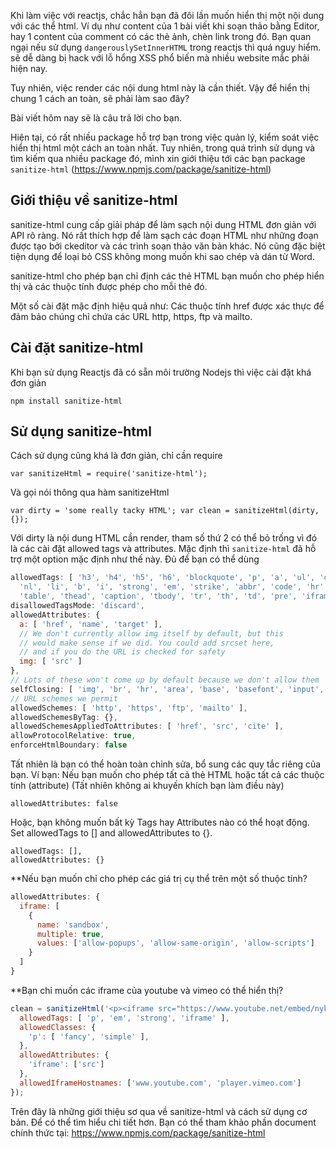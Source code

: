 Khi làm việc với reactjs, chắc hẳn bạn đã đôi lần muốn hiển thị một nội dung với các thể html. Ví dụ như content của 1 bài viết khi soạn thảo bằng Editor,
hay 1 content của comment có các thẻ ảnh, chèn link trong đó. Bạn quan ngại nếu sử dụng ``dangerouslySetInnerHTML`` trong reactjs thì quá nguy hiểm. 
sẽ dễ dàng bị hack với lỗ hổng XSS phổ biến mà nhiều website mắc phải hiện nay.

Tuy nhiên, việc render các nội dung html này là cần thiết. Vậy để hiển thị chung 1 cách an toàn, sẽ phải làm sao đây?

Bài viết hôm nay sẽ là câu trả lời cho bạn.

Hiện tại, có rất nhiều package hỗ trợ bạn trong việc quản lý, kiểm soát việc hiển thị html một cách an toàn nhất. Tuy nhiên, trong quá trình sử dụng và tìm kiếm qua nhiều package đó, mình xin giới thiệu tới các bạn package ``sanitize-html`` (https://www.npmjs.com/package/sanitize-html)

## Giới thiệu về sanitize-html
sanitize-html cung cấp giải pháp để làm sạch nội dung HTML đơn giản với API rõ ràng. Nó rất thích hợp để làm sạch các đoạn HTML như những đoạn được tạo bởi ckeditor và các trình soạn thảo văn bản khác. Nó cũng đặc biệt tiện dụng để loại bỏ CSS không mong muốn khi sao chép và dán từ Word.


sanitize-html cho phép bạn chỉ định các thẻ HTML bạn muốn cho phép hiển thị và các thuộc tính được phép cho mỗi thẻ đó.

Một số cài đặt mặc định hiệu quả như: Các thuộc tính href được xác thực để đảm bảo chúng chỉ chứa các URL http, https, ftp và mailto. 

## Cài đặt sanitize-html

Khi bạn sử dụng Reactjs đã có sẵn môi trường Nodejs thì việc cài đặt khá đơn giản

``npm install sanitize-html``

## Sử dụng sanitize-html

Cách sử dụng cũng khá là đơn giản, chỉ cần require

``var sanitizeHtml = require('sanitize-html');``

Và gọi nói thông qua hàm sanitizeHtml
 
``var dirty = 'some really tacky HTML';
var clean = sanitizeHtml(dirty, {});``

Với dirty là nội dung HTML cần render, tham số thứ 2 có thể bỏ trống vì đó là các cài đặt allowed tags và attributes. 
Mặc định thì ``sanitize-html`` đã hỗ trợ một option mặc định như thế này. Đủ để bạn có thể dùng

```javascript
allowedTags: [ 'h3', 'h4', 'h5', 'h6', 'blockquote', 'p', 'a', 'ul', 'ol',
  'nl', 'li', 'b', 'i', 'strong', 'em', 'strike', 'abbr', 'code', 'hr', 'br', 'div',
  'table', 'thead', 'caption', 'tbody', 'tr', 'th', 'td', 'pre', 'iframe' ],
disallowedTagsMode: 'discard',
allowedAttributes: {
  a: [ 'href', 'name', 'target' ],
  // We don't currently allow img itself by default, but this
  // would make sense if we did. You could add srcset here,
  // and if you do the URL is checked for safety
  img: [ 'src' ]
},
// Lots of these won't come up by default because we don't allow them
selfClosing: [ 'img', 'br', 'hr', 'area', 'base', 'basefont', 'input', 'link', 'meta' ],
// URL schemes we permit
allowedSchemes: [ 'http', 'https', 'ftp', 'mailto' ],
allowedSchemesByTag: {},
allowedSchemesAppliedToAttributes: [ 'href', 'src', 'cite' ],
allowProtocolRelative: true,
enforceHtmlBoundary: false
```

Tất nhiên là bạn có thể hoàn toàn chỉnh sửa, bổ sung các quy tắc riêng của bạn.
Ví bạn: Nếu bạn muốn cho phép tất cả thẻ  HTML hoặc tất cả các thuộc tính (attribute) (Tất nhiên không ai khuyến khích bạn làm điều này)

```allowedTags: false,
allowedAttributes: false
```

Hoặc, bạn không muốn bất kỳ Tags hay Attributes nào có thể hoạt động. Set allowedTags to [] and allowedAttributes to {}.

```
allowedTags: [],
allowedAttributes: {}
```

**Nếu bạn muốn chỉ cho phép các giá trị cụ thể trên một số thuộc tính?

```javascript
allowedAttributes: {
  iframe: [
    {
      name: 'sandbox',
      multiple: true,
      values: ['allow-popups', 'allow-same-origin', 'allow-scripts']
    }
  ]
}
```

**Bạn chỉ muốn các iframe của youtube và vimeo có thể hiển thị?


```javascript
clean = sanitizeHtml('<p><iframe src="https://www.youtube.net/embed/nykIhs12345"></iframe><p>', {
  allowedTags: [ 'p', 'em', 'strong', 'iframe' ],
  allowedClasses: {
    'p': [ 'fancy', 'simple' ],
  },
  allowedAttributes: {
    'iframe': ['src']
  },
  allowedIframeHostnames: ['www.youtube.com', 'player.vimeo.com']
});
````

Trên đây là những giới thiệu sơ qua về sanitize-html và cách sử dụng cơ bản. Để có thể tìm hiểu chi tiết hơn. Bạn có thể tham khảo phần document chính thức tại: https://www.npmjs.com/package/sanitize-html
